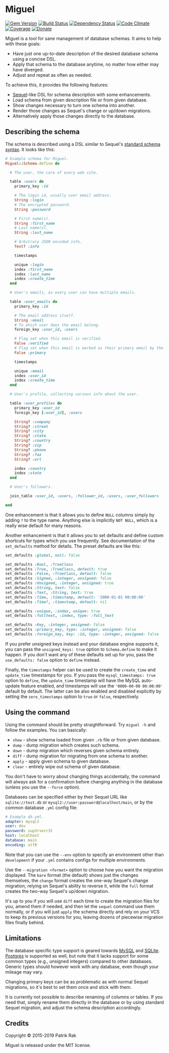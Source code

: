 # Miguel

[![Gem Version](https://img.shields.io/gem/v/miguel.svg)](http://rubygems.org/gems/miguel) [![Build Status](https://travis-ci.org/raxoft/miguel.svg?branch=master)](http://travis-ci.org/raxoft/miguel) [![Dependency Status](https://img.shields.io/gemnasium/raxoft/miguel.svg)](https://gemnasium.com/raxoft/miguel) [![Code Climate](https://img.shields.io/codeclimate/github/raxoft/miguel.svg)](https://codeclimate.com/github/raxoft/miguel) [![Coverage](https://img.shields.io/codeclimate/coverage/github/raxoft/miguel.svg)](https://codeclimate.com/github/raxoft/miguel) [![Donate](https://img.shields.io/badge/support-donate-green.svg)](https://www.paypal.com/cgi-bin/webscr?cmd=_xclick&business=paypal%40raxoft%2ecz&item_name=Miguel%20%2d%20Database%20migration%20tool&no_shipping=1&return=https%3a%2f%2fgithub%2ecom%2fraxoft%2fmiguel&cancel_return=https%3a%2f%2fgithub%2ecom%2fraxoft%2fmiguel&cn=Optional%20Feedback&tax=0&currency_code=EUR&bn=PP%2dDonationsBF&charset=UTF%2d8)

Miguel is a tool for sane management of database schemas. It aims to help with these goals:

* Have just one up-to-date description of the desired database schema using a concise DSL.
* Apply that schema to the database anytime, no matter how either may have diverged.
* Adjust and repeat as often as needed.

To achieve this, it provides the following features:

* [Sequel][]-like DSL for schema description with some enhancements.
* Load schema from given description file or from given database.
* Show changes necessary to turn one schema into another.
* Render those changes as Sequel's change or up/down migrations.
* Alternatively apply those changes directly to the database.

## Describing the schema

The schema is described using a DSL similar to Sequel's
[standard schema syntax](http://sequel.jeremyevans.net/rdoc/files/doc/schema_modification_rdoc.html).
It looks like this:

``` ruby
# Example schema for Miguel.
Miguel::Schema.define do

  # The user, the core of every web site.

  table :users do
    primary_key :id

    # The login id, usually user email address.
    String :login
    # The encrypted password.
    String :password

    # First name(s).
    String :first_name
    # Last name(s).
    String :last_name

    # Arbitrary JSON encoded info.
    Text? :info

    timestamps

    unique :login
    index :first_name
    index :last_name
    index :create_time
  end

  # User's emails, as every user can have multiple emails.

  table :user_emails do
    primary_key :id

    # The email address itself.
    String :email
    # To which user does the email belong.
    foreign_key :user_id, :users

    # Flag set when this email is verified.
    False :verified
    # Flag set when this email is marked as their primary email by the user.
    False :primary

    timestamps

    unique :email
    index :user_id
    index :create_time
  end

  # User's profile, collecting various info about the user.

  table :user_profiles do
    primary_key :user_id
    foreign_key [:user_id], :users

    String? :company
    String? :street
    String? :city
    String? :state
    String? :country
    String? :zip
    String? :phone
    String? :fax
    String? :url

    index :country
    index :state
  end

  # User's followers.

  join_table :user_id, :users, :follower_id, :users, :user_followers

end
```

One enhancement is that it allows you to define `NULL` columns simply by adding `?` to the type name.
Anything else is implicitly `NOT NULL`, which is a really wise default for many reasons.

Another enhancement is that it allows you to set defaults and
define custom shortcuts for types which you use frequently.
See documentation of the `set_defaults` method for details.
The preset defaults are like this:

``` ruby
set_defaults :global, null: false

set_defaults :Bool, :TrueClass
set_defaults :True, :TrueClass, default: true
set_defaults :False, :TrueClass, default: false
set_defaults :Signed, :integer, unsigned: false
set_defaults :Unsigned, :integer, unsigned: true
set_defaults :String, text: false
set_defaults :Text, :String, text: true
set_defaults :Time, :timestamp, default: '2000-01-01 00:00:00'
set_defaults :Time?, :timestamp, default: nil

set_defaults :unique, :index, unique: true
set_defaults :fulltext, :index, type: :full_text

set_defaults :Key, :integer, unsigned: false
set_defaults :primary_key, type: :integer, unsigned: false
set_defaults :foreign_key, key: :id, type: :integer, unsigned: false
```

If you prefer unsigned keys instead and your database engine supports it,
you can pass the `unsigned_keys: true` option to `Schema.define` to make it happen.
If you don't want any of these defaults set up for you,
pass the `use_defaults: false` option to `define` instead.

Finally, the `timestamps` helper can be used to create the
`create_time` and `update_time` timestamps for you.
If you pass the `mysql_timestamps: true` option to `define`,
the `update_time` timestamp will have the MySQL auto-update feature enabled,
and timestamps will use the `'0000-00-00 00:00:00'` default by default.
The latter can be also enabled and disabled explicitly by setting
the `zero_timestamps` option to `true` or `false`, respectively.

## Using the command

Using the command should be pretty straightforward.
Try `miguel -h` and follow the examples.
You can basically:

* `show` - show schema loaded from given `.rb` file or from given database.
* `dump` - dump migration which creates such schema.
* `down` - dump migration which reverses given schema entirely.
* `diff` - dump migration for migrating from one schema to another.
* `apply` - apply given schema to given database.
* `clear` - entirely wipe out schema of given database.

You don't have to worry about changing things accidentally,
the command will always ask for a confirmation before changing anything in the database
(unless you use the `--force` option).

Databases can be specified either by their Sequel URL like
`sqlite://test.db`
or
`mysql2://user:password@localhost/main`,
or by the common database `.yml` config file:

``` yaml
# Example db.yml.
adapter: mysql2
user: dev
password: sup3rsecr3t
host: localhost
database: main
encoding: utf8
```

Note that you can use the `--env` option to specify an environment other than `development`
if your `.yml` contains configs for multiple environments.

Use the `--migration <format>` option to choose how you want the migration displayed.
The `bare` format (the default) shows just the changes themselves,
the `change` format creates the one-way Sequel's change migration,
relying on Sequel's ability to reverse it,
while
the `full` format creates the two-way Sequel's up/down migration.

It's up to you if you will use `diff` each time to create the migration files for you,
amend them if needed,
and then let the `sequel` command use them normally,
or if you will just `apply` the schema directly
and rely on your VCS to keep its previous versions for you,
leaving dozens of piecewise migration files finally behind.

## Limitations

The database specific type support is geared towards [MySQL][] and [SQLite][].
[Postgres][] is supported as well,
but note that it lacks support for some common types (e.g., unsigned integers)
compared to other databases.
Generic types should however work with any database, even though your mileage may vary.

Changing primary keys can be as problematic as with normal Sequel migrations,
so it's best to set them once and stick with them.

It is currently not possible to describe renaming of columns or tables.
If you need that,
simply rename them directly in the database or by using standard Sequel migration,
and adjust the schema description accordingly.

## Credits

Copyright &copy; 2015-2019 Patrik Rak

Miguel is released under the MIT license.

[Sequel]: http://sequel.jeremyevans.net/
[MySQL]: https://www.mysql.com/
[SQLite]: https://www.sqlite.org/
[Postgres]: http://www.postgresql.org/
